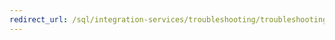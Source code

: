 ```yaml
---
redirect_url: /sql/integration-services/troubleshooting/troubleshooting-tools-for-package-development?view=sql-server-2014
---
```

